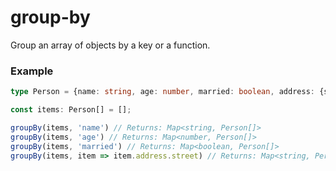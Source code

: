 # group-by

Group an array of objects by a key or a function.

### Example
```typescript
type Person = {name: string, age: number, married: boolean, address: {street: string}};

const items: Person[] = [];

groupBy(items, 'name') // Returns: Map<string, Person[]>
groupBy(items, 'age') // Returns: Map<number, Person[]>
groupBy(items, 'married') // Returns: Map<boolean, Person[]>
groupBy(items, item => item.address.street) // Returns: Map<string, Person[]>
```
